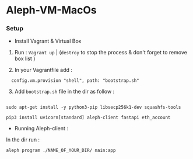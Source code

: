 # Aleph-VM-MacOs



### Setup

- Install Vagrant & Virtual Box 

1.  Run : ``` Vagrant up ``` | (``` destroy ```  to stop the process & don't forget to remove box list ) 

2.  In your Vagrantfile add :

```   config.vm.provision "shell", path: "bootstrap.sh" ```

3. Add ``` bootstrap.sh ``` file in the dir as follow : 

``` apt-get update

sudo apt-get install -y python3-pip libsecp256k1-dev squashfs-tools

pip3 install uvicorn[standard] aleph-client fastapi eth_account

``` 

- Running Aleph-client : 

In the dir run :

``` aleph program ./NAME_OF_YOUR_DIR/ main:app ``` 


